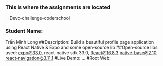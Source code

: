 ### This is where the assignments are located
--Devc-challenge-coderschool
### Student Name:
Trần Minh Long
##Description:
Build a beautiful profile page application using React Native & Expo and some open-source lib
##Open-source libs used:
expo@33.0, react-native sdk 33.0, React@16.8.3
native-base@2.10, react-navigation@3.11.1
#Live Demo: 
...
#Root Web:
